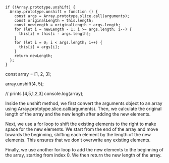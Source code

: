 ```
if (!Array.prototype.unshift) {
  Array.prototype.unshift = function () {
    const args = Array.prototype.slice.call(arguments);
    const originalLength = this.length;
    const newLength = originalLength + args.length;
    for (let i = newLength - 1; i >= args.length; i--) {
      this[i] = this[i - args.length];
    }
    for (let i = 0; i < args.length; i++) {
      this[i] = args[i];
    }
    return newLength;
  };
}
```
const array = [1, 2, 3];

array.unshift(4, 5);

// prints [4,5,1,2,3]
console.log(array);


Inside the unshift method, we first convert the arguments object to an array using Array.prototype.slice.call(arguments). Then, we calculate the original length of the array and the new length after adding the new elements.

Next, we use a for loop to shift the existing elements to the right to make space for the new elements. We start from the end of the array and move towards the beginning, shifting each element by the length of the new elements. This ensures that we don't overwrite any existing elements.

Finally, we use another for loop to add the new elements to the beginning of the array, starting from index 0. We then return the new length of the array.
